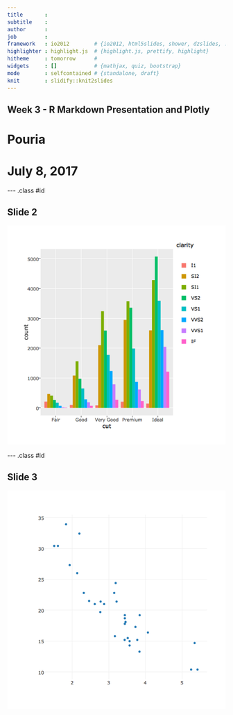 ```yaml
---
title       : 
subtitle    : 
author      : 
job         : 
framework   : io2012        # {io2012, html5slides, shower, dzslides, ...}
highlighter : highlight.js  # {highlight.js, prettify, highlight}
hitheme     : tomorrow      # 
widgets     : []            # {mathjax, quiz, bootstrap}
mode        : selfcontained # {standalone, draft}
knit        : slidify::knit2slides
---
```


## Week 3 - R Markdown Presentation and Plotly
# Pouria
# July 8, 2017

--- .class #id 
  
## Slide 2
![plot of chunk unnamed-chunk-1](assets/fig/unnamed-chunk-1-1.png)

--- .class #id 
  
## Slide 3
![plot of chunk unnamed-chunk-2](assets/fig/unnamed-chunk-2-1.png)


